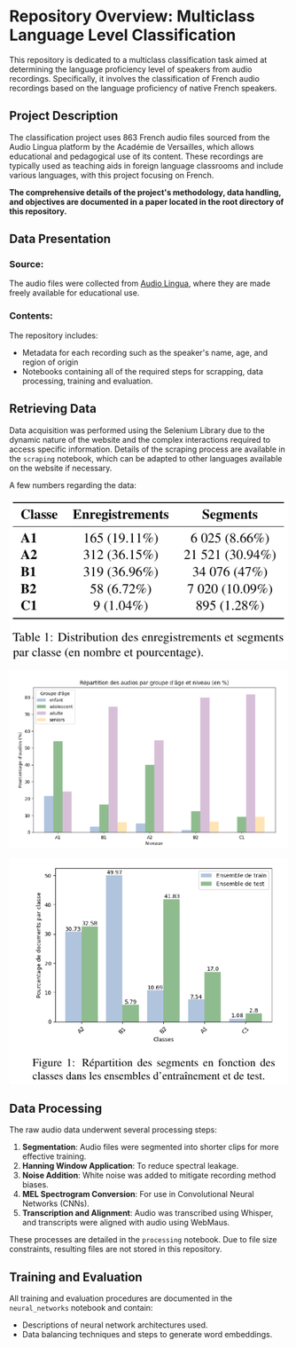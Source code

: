 # Repository Overview: Multiclass Language Level Classification

This repository is dedicated to a multiclass classification task aimed at determining the language proficiency level of speakers from audio recordings. Specifically, it involves the classification of French audio recordings based on the language proficiency of native French speakers.

## Project Description

The classification project uses 863 French audio files sourced from the Audio Lingua platform by the Académie de Versailles, which allows educational and pedagogical use of its content. These recordings are typically used as teaching aids in foreign language classrooms and include various languages, with this project focusing on French.

**The comprehensive details of the project's methodology, data handling, and objectives are documented in a paper located in the root directory of this repository.**

## Data Presentation

### Source:
The audio files were collected from [Audio Lingua](https://audio-lingua.ac-versailles.fr/), where they are made freely available for educational use.

### Contents:
The repository includes:
- Metadata for each recording such as the speaker's name, age, and region of origin
- Notebooks containing all of the required steps for scrapping, data processing, training and evaluation.

## Retrieving Data

Data acquisition was performed using the Selenium Library due to the dynamic nature of the website and the complex interactions required to access specific information. Details of the scraping process are available in the `scraping` notebook, which can be adapted to other languages available on the website if necessary.

A few numbers regarding the data:

![Class repartition](doc/classes.png)

![Ages in classes](doc/age.png)

![Training/Test](doc/data_balancing.png)


## Data Processing

The raw audio data underwent several processing steps:
1. **Segmentation**: Audio files were segmented into shorter clips for more effective training.
2. **Hanning Window Application**: To reduce spectral leakage.
3. **Noise Addition**: White noise was added to mitigate recording method biases.
4. **MEL Spectrogram Conversion**: For use in Convolutional Neural Networks (CNNs).
5. **Transcription and Alignment**: Audio was transcribed using Whisper, and transcripts were aligned with audio using WebMaus.

These processes are detailed in the `processing` notebook. Due to file size constraints, resulting files are not stored in this repository.

## Training and Evaluation

All training and evaluation procedures are documented in the `neural_networks` notebook and contain:

- Descriptions of neural network architectures used.
- Data balancing techniques and steps to generate word embeddings.


